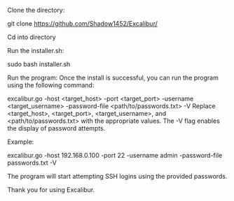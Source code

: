 Clone the directory:

git clone https://github.com/Shadow1452/Excalibur/

Cd into directory

Run the installer.sh:

sudo bash installer.sh

Run the program: Once the install is successful, you can run the program using the following command:

excalibur.go -host <target_host> -port <target_port> -username <target_username> -password-file <path/to/passwords.txt> -V
Replace <target_host>, <target_port>, <target_username>, and <path/to/passwords.txt> with the appropriate values. The -V flag enables the display of password attempts.

Example:

excalibur.go -host 192.168.0.100 -port 22 -username admin -password-file passwords.txt -V

The program will start attempting SSH logins using the provided passwords.

Thank you for using Excalibur.

